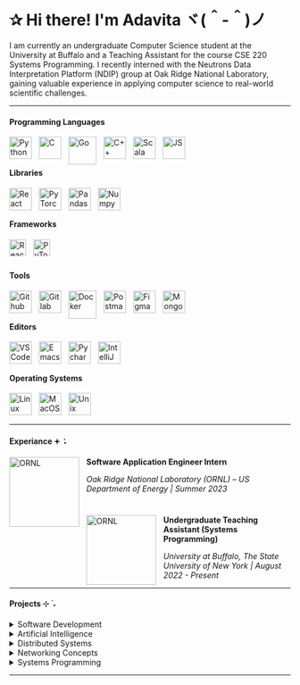 # ✰ Hi there! I'm Adavita ヾ(＾-＾)ノ
I am currently an undergraduate Computer Science student at the University at Buffalo and a Teaching Assistant for the course CSE 220 Systems Programming. I recently interned with the Neutrons Data Interpretation Platform (NDIP) group at Oak Ridge National Laboratory, gaining valuable experience in applying computer science to real-world scientific challenges.
___
#### Programming Languages
<img align="left" alt="Python" width="40px" style="padding-right:10px;" src="https://cdn.jsdelivr.net/gh/devicons/devicon/icons/python/python-original.svg" />
<img align="left" alt="C" width="40px" style="padding-right:10px;" src="https://cdn.jsdelivr.net/gh/devicons/devicon/icons/c/c-original.svg" />
<img align="left" alt="Go" width="50px" style="padding-right:10px;" src="https://cdn.jsdelivr.net/gh/devicons/devicon/icons/go/go-original-wordmark.svg" />
<img align="left" alt="C++" width="40px" style="padding-right:10px;" src="https://cdn.jsdelivr.net/gh/devicons/devicon/icons/cplusplus/cplusplus-original.svg" />
<img align="left" alt="Scala" width="40px" style="padding-right:10px;" src="https://cdn.jsdelivr.net/gh/devicons/devicon/icons/scala/scala-original.svg" />
<img align="left" alt="JS" width="40px" style="padding-right:10px;" src="https://cdn.jsdelivr.net/gh/devicons/devicon/icons/javascript/javascript-original.svg" />
<br/>

#
#### Libraries
<img align="left" alt="React" width="40px" style="padding-right:10px;" src="https://cdn.jsdelivr.net/gh/devicons/devicon/icons/react/react-original.svg" />
<img align="left" alt="PyTorch" width="40px" style="padding-right:10px;" src="https://cdn.jsdelivr.net/gh/devicons/devicon/icons/pytorch/pytorch-original.svg" />
<img align="left" alt="Pandas" width="40px" style="padding-right:10px;" src="https://cdn.jsdelivr.net/gh/devicons/devicon/icons/pandas/pandas-original.svg" />
<img align="left" alt="Numpy" width="40px" style="padding-right:10px;" src="https://cdn.jsdelivr.net/gh/devicons/devicon/icons/numpy/numpy-original.svg" />
<br/>

#
#### Frameworks
<img align="left" alt="React" width="30px" style="padding-right:10px;" src="https://static-00.iconduck.com/assets.00/django-icon-1606x2048-lwmw1z73.png" />
<img align="left" alt="PyTorch" width="30px" style="padding-right:10px;" src="https://www.pngitem.com/pimgs/m/159-1595977_flask-python-logo-hd-png-download.png" />
<br/>

#
#### Tools
<img align="left" alt="Github" width="40px" style="padding-right:10px;" src="https://static-00.iconduck.com/assets.00/github-icon-2048x1988-jzvzcf2t.png" />
<img align="left" alt="Gitlab" width="40px" style="padding-right:10px;" src="https://static-00.iconduck.com/assets.00/gitlab-icon-2048x1885-1o0cwkbx.png" />
<img align="left" alt="Docker" width="50px" style="padding-right:10px;" src="https://cdn.jsdelivr.net/gh/devicons/devicon/icons/docker/docker-original.svg" />
<img align="left" alt="Postman" width="40px" style="padding-right:10px;" src="https://cdn.worldvectorlogo.com/logos/postman.svg" />
<img align="left" alt="Figma" width="40px" style="padding-right:10px;" src="https://cdn.jsdelivr.net/gh/devicons/devicon/icons/figma/figma-original.svg" />
<img align="left" alt="MongoDB" width="40px" style="padding-right:10px;" src="https://cdn.jsdelivr.net/gh/devicons/devicon/icons/mongodb/mongodb-original.svg" />
<br/>

#
#### Editors
<img align="left" alt="VSCode" width="40px" style="padding-right:10px;" src="https://cdn.jsdelivr.net/gh/devicons/devicon/icons/vscode/vscode-original.svg" />
<img align="left" alt="Emacs" width="40px" style="padding-right:10px;" src="https://icons.iconarchive.com/icons/papirus-team/papirus-apps/512/emacs-icon.png" />
<img align="left" alt="Pycharm" width="40px" style="padding-right:10px;" src="https://cdn.jsdelivr.net/gh/devicons/devicon/icons/pycharm/pycharm-original.svg" />
<img align="left" alt="IntelliJ" width="40px" style="padding-right:10px;" src="https://cdn.jsdelivr.net/gh/devicons/devicon/icons/intellij/intellij-original.svg" />
<br/>

#
#### Operating Systems
<img align="left" alt="Linux" width="40px" style="padding-right:10px;" src="https://cdn.jsdelivr.net/gh/devicons/devicon/icons/linux/linux-original.svg" />
<img align="left" alt="MacOS" width="40px" style="padding-right:10px;" src="https://www.freeiconspng.com/thumbs/mac-icon/apple-mac-icon-5.png" />
<img align="left" alt="Unix" width="40px" style="padding-right:10px;" src="https://cdn.jsdelivr.net/gh/devicons/devicon/icons/unix/unix-original.svg" />
<br/>

#
___
#### Experiance 𖥔 ݁ ˖
<img align="left" alt="ORNL" width="125px" style="padding-right:10px;" src="https://gsmit.org/wp-content/uploads/2022/12/ORNL-logo.png" />
<p><b>Software Application Engineer Intern</b></p>
<p><i>Oak Ridge National Laboratory (ORNL) – US Department of Energy | Summer 2023</i></p>

#
<img align="left" alt="ORNL" width="125px" style="padding-right:10px;" src="https://upload.wikimedia.org/wikipedia/commons/thumb/0/0c/Buffalo_Bulls_logo.svg/1280px-Buffalo_Bulls_logo.svg.png" />
<p><b>Undergraduate Teaching Assistant (Systems Programming)</b></p>
<p><i>University at Buffalo, The State University of New York | August 2022 - Present</i></p>

___
#### Projects ⊹ ࣪ ˖

<details>
  <summary>Software Development</summary>
  <br/>
  
  **Live Chat Application**
  
  _Python, JavaScript, MongoDB_
  
- Created a full-stack web application from scratch without the use of a pre-existing web server or web framework.
- Developed an authenticated chat server by parsing byte-level WebSocket frames to transmit messages across connected clients in real time. 
- Leveraged knowledge of HTTP, APIs, AJAX, databases, encryption, authentication, sockets, and security within this project.

#
**Campus Guide Mobile Application**

_React Native and JavaScript_

- Developed a mobile application compatible with Android and iOS which includes 10 features to help students navigate their college campus such as an interactive map which provides directions for students from any two buildings while utilizing the tunnel system at the university. 
- Completed under Agile Development using Scrum methodology.

#
**Battleship Game Website**

_Python, JavaScript, Flask_

- Developed a clone of the game Battleship, where multiple users can interact with each other in lobbies and send invitations to play.
- Constructed the backend components using the Flask framework, RESTful API and AJAX calls.
- Deployed using knowledge of Docker and Nginx.
#

</details>


<details>
  <summary>Artificial Intelligence</summary>
  <br/>

  **Machine Learning Flight Price Predictor**

  _Python and PyTorch_

- Trained a neural network model to predict the prices of flights and provide a user with the cheapest flight option based on their requirements.
- Developed using knowledge of pandas, matplotlib, skit-learn, and machine learning.
#

**Reinforcement Learning Gridworld**

_Python_

- Defined a NumPy environment grid with an agent, reward and obstacle states, and a goal state.
- Implemented SARSA and Q-learning algorithms to train the agent to find the optimal path towards the goal state.
- Used knowledge of matplotlib to create graphs to visualize the progression of total reward learned per episode.
#
</details>

<details>
  <summary>Distributed Systems</summary>
  <br/>

  **Kademlia Distributed Routing Table**

  _Go_

- Implemented a concurrent-safe hash table structure, Kademlia, and its API which utilizes knowledge of distributed data structures, communication patterns, peer-to-peer architecture and cryptographic primitives to efficiently use TCP communication amongst nodes.
#

**Raft Distributed Consensus**

_Go_

- Developed a simplified and concurrent-safe instance of the Raft consensus algorithm that is able to manage consensus among a cluster of distributed servers.
# 
</details>

<details>
  <summary>Networking Concepts</summary>
  <br/>

  **Text Chat Application**

  _C++_

- Developed the client and server side components of a text chat application that behaves as a UNIX shell, consisting of one chat server and multiple chat clients over TCP connections.
#
</details>

<details>
  <summary>Systems Programming</summary>
  <br/>

  **Dynamic Memory Allocator**

  _C_

- Implemented a dynamic memory allocator that replaces malloc, calloc, realloc and free for heap memory in a Unix process.
- Developed efficiently using multipool allocation for allocation sizes up to 4096 bytes and sbrk for larger allocations.
#

**Producer-Consumer Queue**

_C_
- Created a semaphore using POSIX mutexes and condition variables, and used it to implement a FIFO producer-consumer queue data structure for passing data between threads. 
#
</details>

___



<!--
**adavitaj/adavitaj** is a ✨ _special_ ✨ repository because its `README.md` (this file) appears on your GitHub profile.

Here are some ideas to get you started:

- 🔭 I’m currently working on ...
- 🌱 I’m currently learning ...
- 👯 I’m looking to collaborate on ...
- 🤔 I’m looking for help with ...
- 💬 Ask me about ...
- 📫 How to reach me: ...
- 😄 Pronouns: ...
- ⚡ Fun fact: ...
-->
